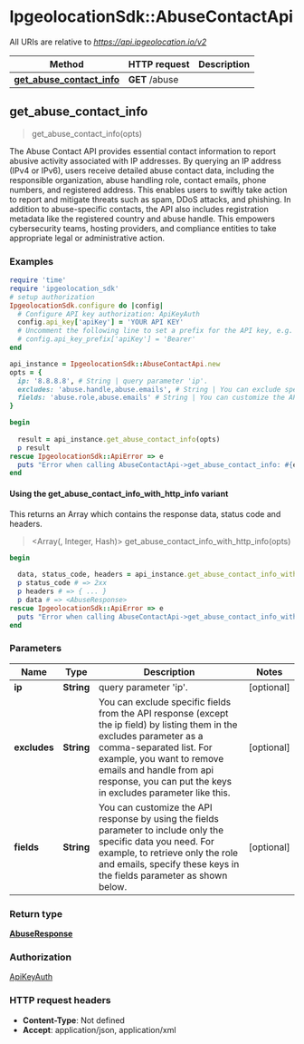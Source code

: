 # IpgeolocationSdk::AbuseContactApi

All URIs are relative to *https://api.ipgeolocation.io/v2*

| Method | HTTP request | Description |
| ------ | ------------ | ----------- |
| [**get_abuse_contact_info**](AbuseContactApi.md#get_abuse_contact_info) | **GET** /abuse |  |


## get_abuse_contact_info

> <AbuseResponse> get_abuse_contact_info(opts)



The Abuse Contact API provides essential contact information to report abusive activity associated with IP addresses. By querying an IP address (IPv4 or IPv6), users receive detailed abuse contact data, including the responsible organization, abuse handling role, contact emails, phone numbers, and registered address. This enables users to swiftly take action to report and mitigate threats such as spam, DDoS attacks, and phishing.     In addition to abuse-specific contacts, the API also includes registration metadata like the registered country and abuse handle. This empowers cybersecurity teams, hosting providers, and compliance entities to take appropriate legal or administrative action. 

### Examples

```ruby
require 'time'
require 'ipgeolocation_sdk'
# setup authorization
IpgeolocationSdk.configure do |config|
  # Configure API key authorization: ApiKeyAuth
  config.api_key['apiKey'] = 'YOUR API KEY'
  # Uncomment the following line to set a prefix for the API key, e.g. 'Bearer' (defaults to nil)
  # config.api_key_prefix['apiKey'] = 'Bearer'
end

api_instance = IpgeolocationSdk::AbuseContactApi.new
opts = {
  ip: '8.8.8.8', # String | query parameter 'ip'.
  excludes: 'abuse.handle,abuse.emails', # String | You can exclude specific fields from the API response (except the ip field) by listing them in the excludes parameter as a comma-separated list. For example, you want to remove emails and handle from api response, you can put the keys in excludes parameter like this.
  fields: 'abuse.role,abuse.emails' # String | You can customize the API response by using the fields parameter to include only the specific data you need. For example, to retrieve only the role and emails, specify these keys in the fields parameter as shown below.
}

begin
  
  result = api_instance.get_abuse_contact_info(opts)
  p result
rescue IpgeolocationSdk::ApiError => e
  puts "Error when calling AbuseContactApi->get_abuse_contact_info: #{e}"
end
```

#### Using the get_abuse_contact_info_with_http_info variant

This returns an Array which contains the response data, status code and headers.

> <Array(<AbuseResponse>, Integer, Hash)> get_abuse_contact_info_with_http_info(opts)

```ruby
begin
  
  data, status_code, headers = api_instance.get_abuse_contact_info_with_http_info(opts)
  p status_code # => 2xx
  p headers # => { ... }
  p data # => <AbuseResponse>
rescue IpgeolocationSdk::ApiError => e
  puts "Error when calling AbuseContactApi->get_abuse_contact_info_with_http_info: #{e}"
end
```

### Parameters

| Name | Type | Description | Notes |
| ---- | ---- | ----------- | ----- |
| **ip** | **String** | query parameter &#39;ip&#39;. | [optional] |
| **excludes** | **String** | You can exclude specific fields from the API response (except the ip field) by listing them in the excludes parameter as a comma-separated list. For example, you want to remove emails and handle from api response, you can put the keys in excludes parameter like this. | [optional] |
| **fields** | **String** | You can customize the API response by using the fields parameter to include only the specific data you need. For example, to retrieve only the role and emails, specify these keys in the fields parameter as shown below. | [optional] |

### Return type

[**AbuseResponse**](AbuseResponse.md)

### Authorization

[ApiKeyAuth](../README.md#ApiKeyAuth)

### HTTP request headers

- **Content-Type**: Not defined
- **Accept**: application/json, application/xml

